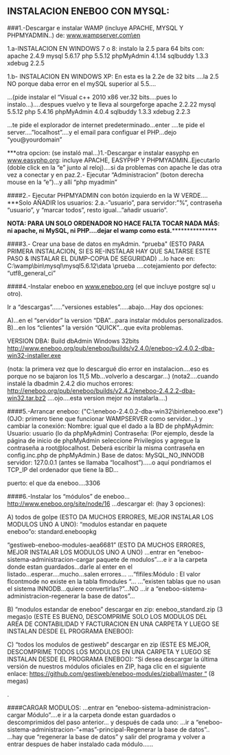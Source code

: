 INSTALACION ENEBOO CON MYSQL:
-----------------------------

###1.-Descargar e instalar WAMP (incluye APACHE, MYSQL Y PHPMYADMIN..) de:
www.wampserver.com\en

1.a-INSTALACION EN WINDOWS 7 o 8: instalo la 2.5 para 64 bits con:
apache 2.4.9
mysql  5.6.17
php 5.5.12
phpMyAdmin 4.1.14
sqlbuddy 1.3.3
xdebug 2.2.5


1.b- INSTALACION EN WINDOWS XP: En esta es la  2.2e de 32 bits ....la 2.5 NO porque daba error en el mySQL superior al 5.5....

...(pide instalar el “Visual c++ 2010 x86 ver.32 bits....pues lo instalo...)....despues vuelvo y te lleva al sourgeforge
apache 2.2.22
mysql  5.5.12
php      5.4.16
phpMyAdmin 4.0.4
sqlbuddy 1.3.3
xdebug 2.2.3

...te pide el explorador de internet predeterminado...enter
….te pide el server....”localhost”....y el email para configuar el PHP...dejo “you@yourdomain”


***otra opcion: (se instaló mal...)1.-Descargar e instalar easyphp en www.easyphp.org: incluye APACHE, EASYPHP Y PHPMYADMIN..Ejecutarlo (doble click en la “e” junto al reloj)....si da problemas con apache le das otra vez a conectar y en paz.2.- Ejecutar “Administracion” (boton derecha mouse en la “e”)...y allí “php myadmin”



####2.- Ejecutar PHPMYADMIN con botón izquierdo en la W VERDE....
***Solo AÑADIR los usuarios:
2.a.-”usuario”, para servidor:”%”, contraseña “usuario”, y “marcar todos”, resto igual...”añadir usuario”.


****NOTA: PARA UN SOLO ORDENADOR NO HACE FALTA TOCAR NADA MÁS: ni apache, ni MySQL, ni PHP....dejar el wamp como está.*******************


####3.- Crear una base de datos en myAdmin. “prueba"
 (ESTO PARA PRIMERA INSTALACION, SI ES RE-INSTALAR HAY QUE SALTARSE ESTE PASO & INSTALAR EL DUMP-COPIA DE SEGURIDAD)
...lo hace en: C:\wamp\bin\mysql\mysql5.6.12\data \prueba
….cotejamiento por defecto: “utf8_general_ci”


####4.-Instalar eneboo en www.eneboo.org (el que incluye postgre sql u otro). 

Ir a “descargas”......”versiones estables”.....abajo....Hay dos opciones:

A)...en el “servidor” la version “DBA”...para instalar módulos personalizados.
B)…en los “clientes” la versión “QUICK”...que evita problemas.

VERSION DBA:
Build dbAdmin Windows 32bits
http://www.eneboo.org/pub/eneboo/builds/v2.4.0/eneboo-v2.4.0.2-dba-win32-installer.exe


(nota: la primera vez que lo descargué dio error en instalacion....eso es porque no se bajaron los 11,5 Mb...volverlo a descargar...)
(nota2....cuando instalé la dbadmin 2.4.2 dio muchos errores:
http://eneboo.org/pub/eneboo/builds/v2.4.2/eneboo-2.4.2.2-dba-win32.tar.bz2
….ojo....esta version mejor no instalarla....)


####5.-Arrancar eneboo:
 ("C:\eneboo-2.4.0.2-dba-win32\bin\eneboo.exe") (OJO: primero tiene que funcionar WAMPSERVER como servidor...) y cambiar la conexión:
Nombre: igual que el dado a la BD de phpMyAdmin: 
Usuario: usuario (lo da  phpMyAdmin)
Contraseña:
(Por ejemplo, desde la página de inicio de phpMyAdmin seleccione Privilegios y agregue la contraseña a root@localhost. Deberá escribir la misma contraseña en config.inc.php de phpMyAdmin.)
Base de datos: MySQL_NO_INNODB
servidor: 127.0.0.1 (antes se llamaba “localhost”).....o aquí pondriamos el TCP_IP del ordenador que tiene la BD... 

puerto: el que da eneboo....3306


####6.-Instalar los “módulos” de eneboo...
http://www.eneboo.org/site/node/16
...descargar el: (hay 3 opciones):

A) todos de golpe (ESTO DA MUCHOS ERRORES, MEJOR INSTALAR LOS MODULOS UNO A UNO): “modulos estandar en paquete eneboo”o: standard.eneboopkg

“gestiweb-eneboo-modules-aea6681” (ESTO DA MUCHOS ERRORES, MEJOR INSTALAR LOS MODULOS UNO A UNO)
...entrar en “eneboo-sistema-administracion-cargar paquete de modulos”....e ir a la carpeta donde estan guardados...darle al enter en el listado...esperar....mucho...salen errores...
...“flfiles:Módulo : El valor flcontmode no existe en la tabla flmodules “...
...”existen tablas que no usan el sistema INNODB...quiere convertirlas?”...NO
...ir a “eneboo-sistema-administracion-regenerar la base de datos”...


B) “modulos estandar de eneboo” descargar en zip: eneboo_standard.zip (3 megas)o (ESTE ES BUENO, DESCOMPRIME SOLO LOS MODULOS DEL AREA DE CONTABILIDAD Y FACTURACION  EN UNA CARPETA Y LUEGO SE INSTALAN DESDE EL PROGRAMA ENEBOO):


C) “todos los modulos de gestiweb” descargar en zip  (ESTE ES MEJOR, DESCOMPRIME TODOS LOS MODULOS EN UNA CARPETA Y LUEGO SE INSTALAN DESDE EL PROGRAMA ENEBOO):
“Si desea descargar la última versión de nuestros módulos oficiales en ZIP, haga clic en el siguiente enlace: https://github.com/gestiweb/eneboo-modules/zipball/master “ (8 megas)


.

####CARGAR MODULOS:
...entrar en “eneboo-sistema-administracion-cargar Módulo”....e ir a la carpeta donde estan guardados o descomprimidos del paso anterior...
y después de cada uno:  ...ir a “eneboo-sistema-administracion-”+mas”-principal-Regenerar la base de datos”..
...hay que “regenerar la base de datos” y salir del programa y volver a entrar despues de haber instalado cada módulo......
